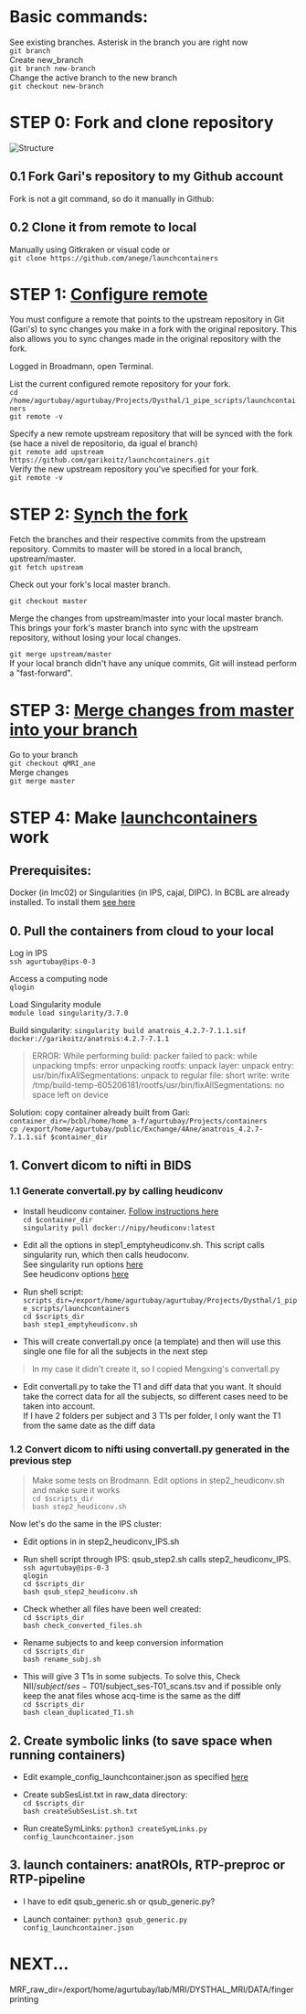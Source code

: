 # Basic commands:

See existing branches. Asterisk in the branch you are right now  
`git branch`  
Create new_branch  
`git branch new-branch`  
Change the active branch to the new branch  
`git checkout new-branch` 

# STEP 0: Fork and clone repository 

![Structure](https://www.toolsqa.com/gallery/Git/2.1_Pull-Request.png)
## 0.1 Fork Gari's repository to my Github account 

Fork is not a git command, so do it manually in Github:

## 0.2 Clone it from remote to local 
Manually using Gitkraken or visual code or  
`git clone https://github.com/anege/launchcontainers`

# STEP 1: [Configure remote]( https://help.github.com/en/articles/configuring-a-remote-for-a-fork)

You must configure a remote that points to the upstream repository in Git (Gari's) to sync changes you make in a fork with the original repository. This also allows you to sync changes made in the original repository with the fork.

Logged in Broadmann, open Terminal.

List the current configured remote repository for your fork.  
`cd /home/agurtubay/agurtubay/Projects/Dysthal/1_pipe_scripts/launchcontainers`   
`git remote -v`

Specify a new remote upstream repository that will be synced with the fork (se hace a nivel de repositorio, da igual el branch)  
`git remote add upstream https://github.com/garikoitz/launchcontainers.git`  
Verify the new upstream repository you've specified for your fork.  
`git remote -v`

# STEP 2: [Synch the fork](https://docs.github.com/en/pull-requests/collaborating-with-pull-requests/working-with-forks/syncing-a-fork)

Fetch the branches and their respective commits from the upstream repository. Commits to master will be stored in a local branch, upstream/master.  
`git fetch upstream`

Check out your fork's local master branch.

`git checkout master`

Merge the changes from upstream/master into your local master branch. This brings your fork's master branch into sync with the upstream repository, without losing your local changes.

`git merge upstream/master`  
If your local branch didn't have any unique commits, Git will instead perform a "fast-forward".

# STEP 3: [Merge changes from master into your branch](https://stackabuse.com/git-merge-branch-into-master/)

Go to your branch  
`git checkout qMRI_ane`  
Merge changes  
`git merge master`

# STEP 4: Make [launchcontainers](https://github.com/garikoitz/launchcontainers/wiki/How-to-use) work
## Prerequisites: 
Docker (in lmc02) or Singularities (in IPS, cajal, DIPC). In BCBL are already installed. To install them [see here](https://github.com/garikoitz/launchcontainers/wiki/Installation )

## 0. Pull the containers from cloud to your local
Log in IPS  
`ssh agurtubay@ips-0-3`

Access a computing node  
`qlogin`

Load Singularity module  
`module load singularity/3.7.0`

Build singularity: `singularity build anatrois_4.2.7-7.1.1.sif docker://garikoitz/anatrois:4.2.7-7.1.1`

>ERROR: While performing build: packer failed to pack: while unpacking tmpfs: error unpacking rootfs: unpack layer: unpack entry: usr/bin/fixAllSegmentations: unpack to regular file: short write: write /tmp/build-temp-605206181/rootfs/usr/bin/fixAllSegmentations: no space left on device

Solution: copy container already built from Gari:  
`container_dir=/bcbl/home/home_a-f/agurtubay/Projects/containers`  
`cp /export/home/agurtubay/public/Exchange/4Ane/anatrois_4.2.7-7.1.1.sif $container_dir`  



## 1. Convert dicom to nifti in BIDS 

### 1.1 Generate convertall.py by calling heudiconv

- Install heudiconv container. [Follow instructions here](https://heudiconv.readthedocs.io/en/latest/installation.html#singularity)  
`cd $container_dir`  
`singularity pull docker://nipy/heudiconv:latest`

- Edit all the options in step1_emptyheudiconv.sh. This script calls singularity run, which then calls heudoconv.  
See singularity run options [here](https://sylabs.io/guides/3.1/user-guide/cli/singularity_run.html#singularity-run)  
See heudiconv options [here](https://heudiconv.readthedocs.io/en/latest/usage.html#commandline-arguments)

- Run shell script:  
`scripts_dir=/export/home/agurtubay/agurtubay/Projects/Dysthal/1_pipe_scripts/launchcontainers`  
`cd $scripts_dir`  
`bash step1_emptyheudiconv.sh`

- This will create convertall.py once (a  template) and then will use this single one file for all the subjects in the next step

>In my case it didn't create it, so I copied Mengxing's convertall.py

- Edit convertall.py to take the T1 and diff data that you want. It should take the correct data for all the subjects, so different cases need to be taken into account.  
If I have 2 folders per subject and 3 T1s per folder, I only want the T1 from the same date as the diff data

### 1.2 Convert dicom to nifti using convertall.py generated in the previous step

> Make some tests on Brodmann. Edit options in step2_heudiconv.sh and make sure it works   
`cd $scripts_dir`  
`bash step2_heudiconv.sh`

Now let's do the same in the IPS cluster:
- Edit options in in step2_heudiconv_IPS.sh  

- Run shell script through IPS:  qsub_step2.sh calls step2_heudiconv_IPS.  
`ssh agurtubay@ips-0-3`  
`qlogin`  
`cd $scripts_dir`  
`bash qsub_step2_heudiconv.sh`

- Check whether all files have been well created:  
`cd $scripts_dir`  
`bash check_converted_files.sh`

- Rename subjects to and keep conversion information  
`cd $scripts_dir`  
`bash rename_subj.sh`


- This will give 3 T1s in some subjects. To solve this,
Check NII/$subject/ses-T01/$subject_ses-T01_scans.tsv
and if possible only keep the anat files whose acq-time is the same as the diff  
`cd $scripts_dir`  
`bash clean_duplicated_T1.sh`


## 2. Create symbolic links (to save space when running containers)

- Edit example_config_launchcontainer.json as specified [here](https://github.com/garikoitz/launchcontainers/wiki/How-to-use)

- Create subSesList.txt in raw_data directory:  
`cd $scripts_dir`  
`bash createSubSesList.sh.txt`  

- Run createSymLinks: `python3 createSymLinks.py config_launchcontainer.json`

## 3. launch containers: anatROIs, RTP-preproc or RTP-pipeline

- I have to edit qsub_generic.sh or qsub_generic.py?

- Launch container: `python3 qsub_generic.py config_launchcontainer.json` 




# NEXT...

MRF_raw_dir=/export/home/agurtubay/lab/MRI/DYSTHAL_MRI/DATA/fingerprinting






